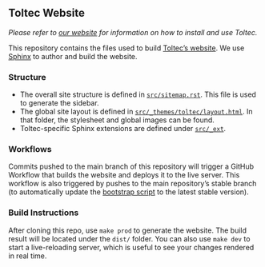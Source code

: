 ## Toltec Website

_Please refer to [our website](https://toltec-dev.org) for information on how to install and use Toltec._

This repository contains the files used to build [Toltec’s website](https://toltec-dev.org).
We use [Sphinx](https://www.sphinx-doc.org/en/master/) to author and build the website.

### Structure

* The overall site structure is defined in [`src/sitemap.rst`](src/sitemap.rst). This file is used to generate the sidebar.
* The global site layout is defined in [`src/_themes/toltec/layout.html`](src/_themes/toltec/layout.html). In that folder, the stylesheet and global images can be found.
* Toltec-specific Sphinx extensions are defined under [`src/_ext`](src/_ext).

### Workflows

Commits pushed to the main branch of this repository will trigger a GitHub Workflow that builds the website and deploys it to the live server.
This workflow is also triggered by pushes to the main repository’s stable branch (to automatically update the [bootstrap script](https://toltec-dev.org/bootstrap) to the latest stable version).

### Build Instructions

After cloning this repo, use `make prod` to generate the website.
The build result will be located under the `dist/` folder.
You can also use `make dev` to start a live-reloading server, which is useful to see your changes rendered in real time.
